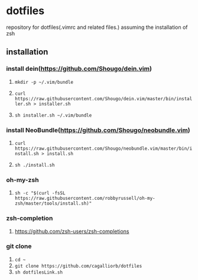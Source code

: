 # dotfiles
repository for dotfiles(.vimrc and related files.)
assuming the installation of zsh

## installation
### install dein(https://github.com/Shougo/dein.vim)
1. `mkdir -p ~/.vim/bundle`
        
2. `curl https://raw.githubusercontent.com/Shougo/dein.vim/master/bin/installer.sh > installer.sh`

3. `sh installer.sh ~/.vim/bundle`

### install NeoBundle(https://github.com/Shougo/neobundle.vim)
1. `curl https://raw.githubusercontent.com/Shougo/neobundle.vim/master/bin/install.sh > install.sh`

2. `sh ./install.sh`

### oh-my-zsh
1. `sh -c "$(curl -fsSL https://raw.githubusercontent.com/robbyrussell/oh-my-zsh/master/tools/install.sh)"`

### zsh-completion
1. https://github.com/zsh-users/zsh-completions

### git clone
1. `cd ~`
2. `git clone https://github.com/cagalliorb/dotfiles`
3. `sh dotfilesLink.sh`
